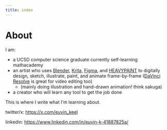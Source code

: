 ```yaml
---
title: index
---
```

# About
I am:
* a UCSD computer science graduate currently self-learning mathacademy
* an artist who uses [Blender](https://www.blender.org), [Krita](https://krita.org/en/), [Figma](https://www.figma.com), and [HEAVYPAINT](https://heavypaint.com) to digitally design, sketch, illustrate, paint, and animate frame-by-frame ([DaVinci Resolve](https://www.blackmagicdesign.com/products/davinciresolve/) is great for video editing too)
	* (mainly doing illustration and hand-drawn animation! think sakuga)
* a creator who will learn any tool to get the job done

This is where I write what I'm learning about.


twitter/x: https://x.com/euvin_keel

linkedin: https://www.linkedin.com/in/euvin-k-41887825a/
